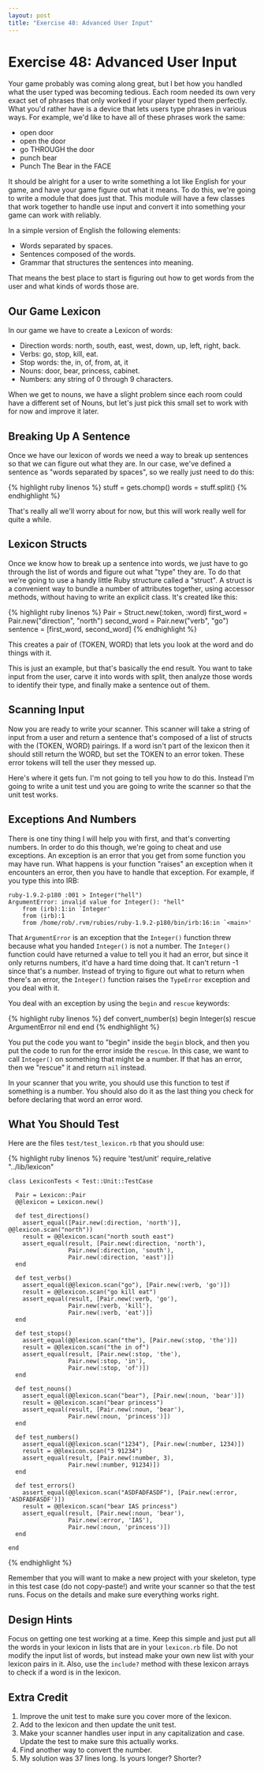 ```yaml
---
layout: post
title: "Exercise 48: Advanced User Input"
---
```

# Exercise 48: Advanced User Input
Your game probably was coming along great, but I bet how you handled what the user typed was becoming tedious. Each room needed its own very exact set of phrases that only worked if your player typed them perfectly. What you'd rather have is a device that lets users type phrases in various ways. For example, we'd like to have all of these phrases work the same:

* open door
* open the door
* go THROUGH the door
* punch bear
* Punch The Bear in the FACE

It should be alright for a user to write something a lot like English for your game, and have your game figure out what it means. To do this, we're going to write a module that does just that. This module will have a few classes that work together to handle use input and convert it into something your game can work with reliably.

In a simple version of English the following elements:

* Words separated by spaces.
* Sentences composed of the words.
* Grammar that structures the sentences into meaning.

That means the best place to start is figuring out how to get words from the user and what kinds of words those are.

## Our Game Lexicon
In our game we have to create a Lexicon of words:

* Direction words: north, south, east, west, down, up, left, right, back.
* Verbs: go, stop, kill, eat.
* Stop words: the, in, of, from, at, it
* Nouns: door, bear, princess, cabinet.
* Numbers: any string of 0 through 9 characters.

When we get to nouns, we have a slight problem since each room could have a different set of Nouns, but let's just pick this small set to work with for now and improve it later.

## Breaking Up A Sentence
Once we have our lexicon of words we need a way to break up sentences so that we can figure out what they are. In our case, we've defined a sentence as "words separated by spaces", so we really just need to do this:

{% highlight ruby linenos %}
    stuff = gets.chomp()
    words = stuff.split()
{% endhighlight %}

That's really all we'll worry about for now, but this will work really well for quite a while.

## Lexicon Structs
Once we know how to break up a sentence into words, we just have to go through the list of words and figure out what "type" they are. To do that we're going to use a handy little Ruby structure called a "struct". A struct is a convenient way to bundle a number of attributes together, using accessor methods, without having to write an explicit class. It's created like this:

{% highlight ruby linenos %}
    Pair = Struct.new(:token, :word)
    first_word = Pair.new("direction", "north")
    second_word = Pair.new("verb", "go")
    sentence = [first_word, second_word]
{% endhighlight %}

This creates a pair of (TOKEN, WORD) that lets you look at the word and do things with it.

This is just an example, but that's basically the end result. You want to take input from the user, carve it into words with split, then analyze those words to identify their type, and finally make a sentence out of them.

## Scanning Input
Now you are ready to write your scanner. This scanner will take a string of input from a user and return a sentence that's composed of a list of structs with the (TOKEN, WORD) pairings. If a word isn't part of the lexicon then it should still return the WORD, but set the TOKEN to an error token. These error tokens will tell the user they messed up.

Here's where it gets fun. I'm not going to tell you how to do this. Instead I'm going to write a unit test und you are going to write the scanner so that the unit test works.

## Exceptions And Numbers
There is one tiny thing I will help you with first, and that's converting numbers. In order to do this though, we're going to cheat and use exceptions. An exception is an error that you get from some function you may have run. What happens is your function "raises" an exception when it encounters an error, then you have to handle that exception. For example, if you type this into IRB:


    ruby-1.9.2-p180 :001 > Integer("hell")
    ArgumentError: invalid value for Integer(): "hell"
    	from (irb):1:in `Integer'
    	from (irb):1
    	from /home/rob/.rvm/rubies/ruby-1.9.2-p180/bin/irb:16:in `<main>'

That `ArgumentError` is an exception that the `Integer()` function threw because what you handed `Integer()` is not a number. The `Integer()` function could have returned a value to tell you it had an error, but since it only returns numbers, it'd have a hard time doing that. It can't return -1 since that's a number. Instead of trying to figure out what to return when there's an error, the `Integer()` function raises the `TypeError` exception and you deal with it.

You deal with an exception by using the `begin` and `rescue` keywords:

{% highlight ruby linenos %}
    def convert_number(s)
      begin
        Integer(s)
      rescue ArgumentError
        nil
      end
    end
{% endhighlight %}

You put the code you want to "begin" inside the `begin` block, and then you put the code to run for the error inside the `rescue`. In this case, we want to call `Integer()` on something that might be a number. If that has an error, then we "rescue" it and return `nil` instead.

In your scanner that you write, you should use this function to test if something is a number. You should also do it as the last thing you check for before declaring that word an error word.

## What You Should Test
Here are the files `test/test_lexicon.rb` that you should use:

{% highlight ruby linenos %}
    require 'test/unit'
    require_relative "../lib/lexicon"
    
    class LexiconTests < Test::Unit::TestCase
    
      Pair = Lexicon::Pair
      @@lexicon = Lexicon.new()
    
      def test_directions()
        assert_equal([Pair.new(:direction, 'north')], @@lexicon.scan("north"))
        result = @@lexicon.scan("north south east")
        assert_equal(result, [Pair.new(:direction, 'north'),
                     Pair.new(:direction, 'south'),
                     Pair.new(:direction, 'east')])
      end
    
      def test_verbs()
        assert_equal(@@lexicon.scan("go"), [Pair.new(:verb, 'go')])
        result = @@lexicon.scan("go kill eat")
        assert_equal(result, [Pair.new(:verb, 'go'),
                     Pair.new(:verb, 'kill'),
                     Pair.new(:verb, 'eat')])
      end
    
      def test_stops()
        assert_equal(@@lexicon.scan("the"), [Pair.new(:stop, 'the')])
        result = @@lexicon.scan("the in of")
        assert_equal(result, [Pair.new(:stop, 'the'),
                     Pair.new(:stop, 'in'),
                     Pair.new(:stop, 'of')])
      end
    
      def test_nouns()
        assert_equal(@@lexicon.scan("bear"), [Pair.new(:noun, 'bear')])
        result = @@lexicon.scan("bear princess")
        assert_equal(result, [Pair.new(:noun, 'bear'),
                     Pair.new(:noun, 'princess')])
      end
    
      def test_numbers()
        assert_equal(@@lexicon.scan("1234"), [Pair.new(:number, 1234)])
        result = @@lexicon.scan("3 91234")
        assert_equal(result, [Pair.new(:number, 3),
                     Pair.new(:number, 91234)])
      end
    
      def test_errors()
        assert_equal(@@lexicon.scan("ASDFADFASDF"), [Pair.new(:error, 'ASDFADFASDF')])
        result = @@lexicon.scan("bear IAS princess")
        assert_equal(result, [Pair.new(:noun, 'bear'),
                     Pair.new(:error, 'IAS'),
                     Pair.new(:noun, 'princess')])
      end
    
    end
{% endhighlight %}

Remember that you will want to make a new project with your skeleton, type in this test case (do not copy-paste!) and write your scanner so that the test runs. Focus on the details and make sure everything works right.

## Design Hints
Focus on getting one test working at a time. Keep this simple and just put all the words in your lexicon in lists that are in your `lexicon.rb` file. Do not modify the input list of words, but instead make your own new list with your lexicon pairs in it. Also, use the `include?` method with these lexicon arrays to check if a word is in the lexicon.

## Extra Credit
1. Improve the unit test to make sure you cover more of the lexicon.
2. Add to the lexicon and then update the unit test.
3. Make your scanner handles user input in any capitalization and case. Update the test to make sure this actually works.
4. Find another way to convert the number.
5. My solution was 37 lines long. Is yours longer? Shorter?
